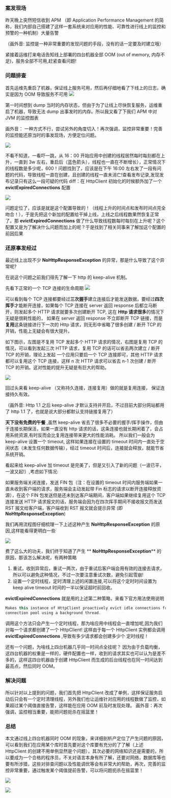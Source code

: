 ### 案发现场
昨天晚上突然短信收到 APM （即 Application Performance Management 的简称，我们内部自己搭建了这样一套系统来对应用的性能、可靠性进行线上的监控和预警的一种机制）大量告警

（画外音: 监控是一种非常重要的发现问题的手段，没有的话一定要及时建立哦）

紧接着运维打来电话告知线上部署的四台机器全部 OOM (out of memory, 内存不足)，服务全部不可用,赶紧查看问题!

### 问题排查
首先运维先重启了机器，保证线上服务可用，然后再仔细地看了下线上的日志，确实是因为 OOM 导致服务不可用
![](https://user-gold-cdn.xitu.io/2019/12/8/16ee5f75bd55792e?w=799&h=38&f=png&s=20287)

第一时间想到 dump 当时的内存状态，但由于为了让线上尽快恢复服务，运维重启了机器，导致无法 dump 出事发时的内存。所以我又看了下我们 APM 中对 JVM 的监控图表

画外音： 一种方式不行，尝试另外的角度切入！再次强调，监控非常重要！完善的监控能还原当时的事发现场，方便定位问题。

![](https://user-gold-cdn.xitu.io/2019/12/8/16ee5f75076cb985?w=834&h=429&f=png&s=69411)




不看不知道，一看吓一跳，从 16：00 开始应用中创建的线程居然每时每刻都在上升，一直到 3w 左右，重启后（蓝色箭头），线程也一直在不断增长），正常情况下的线程数是多少呢，600！问题找到了，应该是在下午 16:00 左右发了一段有问题的代码，导致线程一直在创建，且创建的线程一直未消亡!查看发布记录,发现发布记录只有这么一段可疑的代码 diff：在 HttpClient 初始化的时候额外加了一个 **evictExpiredConnections** 配置

![](https://user-gold-cdn.xitu.io/2019/12/8/16ee5f74ff498689?w=631&h=54&f=png&s=17417)

问题定位了，应该是就是这个配置导致的！（线程上升的时间点和发布时间点完全吻合！），于是先把这个新加的配置给干掉上线，上线之后线程数果然恢复正常了。那 **evictExpiredConnections** 做了什么导致线程数每时每刻在上升呢？这个配置又是为了解决什么问题而加上的呢？于是找到了相关同事来了解加这个配置的前因后果

### 还原事发经过

 最近线上出现不少 **NoHttpResponseException** 的异常，那是什么导致了这个异常呢?

在说这个问题之前我们得先了解一下 http 的 keep-alive 机制。

先看下正常的一个 TCP 连接的生命周期
![](https://user-gold-cdn.xitu.io/2019/12/8/16ee5f7509891a35?w=549&h=507&f=png&s=33649)

可以看到每个 TCP 连接都要经过**三次握手**建立连接后才能发送数据，要经过**四次挥手**才能断开连接，如果每个 TCP 连接在 server 返回 response 后都立马断开，则发起多个 HTTP 请求就要多次创建断开 TCP, 这在 **Http 请求很多**的情况下无疑是很耗性能的， 如果在 server 返回 response 不立即断开 TCP 链接，而是**复用**这条链接进行下一次的 Http 请求，则无形中省略了很多创建 / 断开 TCP 的开销，性能上无疑会有很大提升。

如下图示，左图是不复用 TCP 发起多个 HTTP 请求的情况，右图是复用 TCP 的情况，可以看到发起三次 HTTP 请求，复用 TCP 的话可以省去两次建立 / 断开 TCP 的开销，理论上发起 一个应用只要启一个 TCP 连接即可，其他 HTTP 请求都可以复用这个 TCP 连接，这样 n 次 HTTP 请求可以省去 n-1 次创建 / 断开 TCP 的开销。这对性能的提升无疑是有巨大的帮助。

 ![](https://user-gold-cdn.xitu.io/2019/12/8/16ee5f7500611422?w=450&h=280&f=png&s=18892)

回过头来看 keep-alive （又称持久连接，连接复用）做的就是复用连接， 保证连接持久有效。

（画外音: Http 1.1 之后 keep-alive 才默认支持并开启，不过目前大部分网站都用了 http 1.1 了，也就是说大部分都默认支持链接复用了）

**天下没有免费的午餐** ,虽然 keep-alive 省去了很多不必要的握手/挥手操作，但由于连接长期保活，如果一直没有 http 请求的话，这条连接也就长期闲着了，会占用系统资源,有时反而会比复用连接带来更大的性能消耗。 所以我们一般会为 keep-alive 设置一个 timeout, 这样如果连接在设置的 timeout 时间内一直处于空闲状态（未发生任何数据传输），经过 timeout 时间后，连接就会释放，就能节省系统开销。

看起来给 keep-alive 加 timeout 是完美了，但是又引入了新的问题（一波已平，一波又起!）,考虑如下情况:

如果服务端关闭连接，发送 FIN 包（注：在设置的 timeout 时间内服务端如果一直未收到客户端的请求，服务端会主动发起带 Fin 标志的请求以断开连接释放资源），在这个 FIN 包发送但是还未到达客户端期间，客户端如果继续复用这个 TCP 连接发送 HTTP 请求报文的话，服务端会因为在四次挥手期间不接收报文而发送 RST 报文给客户端，客户端收到 RST 报文就会提示异常 (即 **NoHttpResponseException**)

    
我们再用流程图仔细梳理一下上述这种产生 **NoHttpResponseException** 的原因,这样能看得更明白一些

![](https://user-gold-cdn.xitu.io/2019/12/8/16ee5f750b9d70e0?w=821&h=589&f=png&s=77195)

费了这么大的功夫，我们终于知道了产生 ** **NoHttpResponseException**** 的原因，那该怎么解决呢，有两种策略

1. 重试，收到异常后，重试一两次，由于重试后客户端会用有效的连接去请求，所以可以避免这种情况，不过一次要注意重试次数，避免引起雪崩!
2. 设置一个定时线程，定时清理上述的闲置连接,可以将这个定时时间设置为 keep alive timeout 时间的一半以保证超时前回收。

 **evictExpiredConnections** 就是用的上述第二种策略，来看下官方用法使用说明 

```java
Makes this instance of HttpClient proactively evict idle connections from the
connection pool using a background thread.
```

调用这个方法只会产生一个定时线程，那为啥应用中线程会一直增加呢,因为我们对每一个请求都创建了一个 HttpClient! 这样由于每一个 HttpClient 实例都会调用  **evictExpiredConnections** ,导致有多少请求都会创建多少个 定时线程！

还有一个问题，为啥线上四台机器几乎同一时间点全挂呢？
因为由于负载均衡，这四台机器的权重是一样的，硬件配置也一样，收到的请求其实也可以认为是差不多的，这样这四台机器由于创建 HttpClient 而生成的后台线程也在同一时间达到最高点，然后同时 OOM。

### 解决问题
所以针对以上提到的问题，我们首先把 HttpClient 改成了单例，这样保证服务启动后只会有一个定时清理线程，另外我们也让运维针对应用的线程数做了监控，如果超过某个阈值直接告警，这样能在应用 OOM 前及时发现处理。
画外音：再次强调，监控相当重要，能把问题扼杀在摇篮里！


### 总结
本文通过线上四台机器同时 OOM 的现象，来详细剖析产定位了产生问题的原因，可以看到我们在应用某个库时首先要对这个库要有充分的了了解（上述 HttpClient 的创建不用单例显然是个问题），其次必要的网络知识还是需要的，所以要成为一个合格的程序员，不关对语言本身有所了解，还要对网络，数据库等也要有所涉猎，这些对排查问题以及性能调优等会有非常大的帮助，再次，完善的监控非常重要，通过触发某个阈值提前告警，可以将问题扼杀在摇篮里！

![](https://user-gold-cdn.xitu.io/2019/12/8/16ee5f75b276676a?w=1002&h=360&f=png&s=223159)

![](https://user-gold-cdn.xitu.io/2019/12/11/16ef33bac83f3254?w=578&h=337&f=jpeg&s=28644)